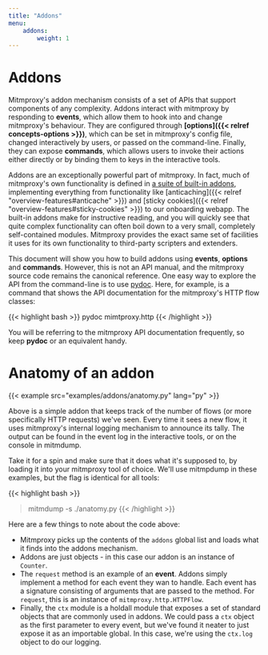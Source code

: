 ```yaml
---
title: "Addons"
menu:
    addons:
        weight: 1
---
```


# Addons

Mitmproxy's addon mechanism consists of a set of APIs that support components of
any complexity. Addons interact with mitmproxy by responding to **events**,
which allow them to hook into and change mitmproxy's behaviour. They are
configured through **[options]({{< relref concepts-options >}})**, which can be
set in mitmproxy's config file, changed interactively by users, or passed on the
command-line. Finally, they can expose **commands**, which allows users to
invoke their actions either directly or by binding them to keys in the
interactive tools.

Addons are an exceptionally powerful part of mitmproxy. In fact, much of
mitmproxy's own functionality is defined in [a suite of built-in
addons](https://github.com/mitmproxy/mitmproxy/tree/master/mitmproxy/addons),
implementing everything from functionality like [anticaching]({{< relref
"overview-features#anticache" >}}) and [sticky cookies]({{< relref
"overview-features#sticky-cookies" >}}) to our onboarding webapp. The built-in
addons make for instructive reading, and you will quickly see that quite complex
functionality can often boil down to a very small, completely self-contained
modules. Mitmproxy provides the exact same set of facilities it uses for its own
functionality to third-party scripters and extenders.

This document will show you how to build addons using **events**, **options**
and **commands**. However, this is not an API manual, and the mitmproxy source
code remains the canonical reference. One easy way to explore the API from the
command-line is to use [pydoc](https://docs.python.org/3/library/pydoc.html).
Here, for example, is a command that shows the API documentation for the
mitmproxy's HTTP flow classes:

{{< highlight bash  >}}
pydoc mimtproxy.http
{{< /highlight >}}

You will be referring to the mitmproxy API documentation frequently, so keep
**pydoc** or an equivalent handy.

# Anatomy of an addon

{{< example src="examples/addons/anatomy.py" lang="py" >}}

Above is a simple addon that keeps track of the number of flows (or more
specifically HTTP requests) we've seen. Every time it sees a new flow, it uses
mitmproxy's internal logging mechanism to announce its tally. The output can be
found in the event log in the interactive tools, or on the console in mitmdump.

Take it for a spin and make sure that it does what it's supposed to, by loading
it into your mitmproxy tool of choice. We'll use mitmpdump in these examples,
but the flag is identical for all tools:

{{< highlight bash  >}}
> mitmdump -s ./anatomy.py
{{< /highlight >}}

Here are a few things to note about the code above:

- Mitmproxy picks up the contents of the `addons` global list and loads what it
  finds into the addons mechanism.
- Addons are just objects - in this case our addon is an instance of `Counter`.
- The `request` method is an example of an **event**. Addons simply implement a
  method for each event they wan to handle. Each event has a signature
  consisting of arguments that are passed to the method. For `request`, this is
  an instance of `mitmproxy.http.HTTPFlow`.
- Finally, the `ctx` module is a holdall module that exposes a set of standard
  objects that are commonly used in addons. We could pass a `ctx` object as the
  first parameter to every event, but we've found it neater to just expose it as
  an importable global. In this case, we're using the `ctx.log` object to do our
  logging.